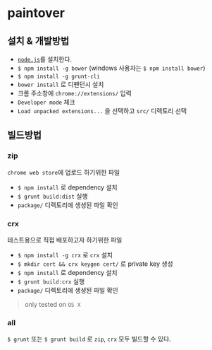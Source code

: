 paintover
=========

## 설치 & 개발방법

* [`node.js`](http://nodejs.org/)를 설치한다.
* `$ npm install -g bower` (windows 사용자는 `$ npm install bower`)
* `$ npm install -g grunt-cli`
* `bower install` 로 디펜던시 설치
* 크롬 주소창에 `chrome://extensions/` 입력
* `Developer mode` 체크
* `Load unpacked extensions...` 을 선택하고 `src/` 디렉토리 선택

## 빌드방법

### zip

`chrome web store`에 업로드 하기위한 파일

* `$ npm install` 로 dependency 설치
* `$ grunt build:dist` 실행
* `package/` 디렉토리에 생셩된 파일 확인

### crx

테스트용으로 직접 배포하고자 하기위한 파일

* `$ npm install -g crx` 로 `crx` 설치
* `$ mkdir cert && crx keygen cert/` 로 private key 생성
* `$ npm install` 로 dependency 설치
* `$ grunt build:crx` 실행
* `package/` 디렉토리에 생셩된 파일 확인

> only tested on `OS X`

### all

`$ grunt` 또는 `$ grunt build` 로 `zip`, `crx` 모두 빌드할 수 있다.
